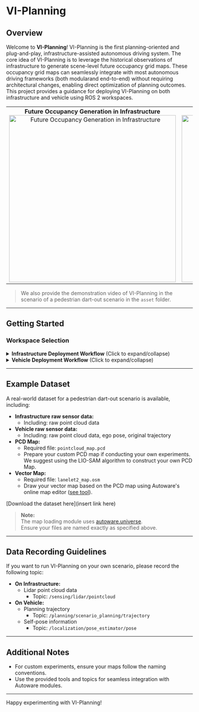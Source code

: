 # VI-Planning

## Overview

Welcome to **VI-Planning**! VI-Planning is the first planning-oriented and plug-and-play, infrastructure-assisted autonomous driving system. The core idea of VI-Planning is to leverage the historical observations of infrastructure to generate scene-level future occupancy grid maps. These occupancy grid maps can seamlessly integrate with most autonomous driving frameworks (both modularand end-to-end) without requiring architectural changes, enabling direct optimization of planning outcomes. This project provides a guidance for deploying VI-Planning on both infrastructure and vehicle using ROS 2 workspaces. 

<div align="center">

  <table>
    <tr>
      <td align="center">
        <b>Future Occupancy Generation in Infrastructure</b><br>
         <img src="asset/infrastructure_gif.gif" width="450" alt="Future Occupancy Generation in Infrastructure"/>
<!--         <video src="asset/infrastructure.mp4" width="450" controls loop muted playsinline></video> -->
      </td>
      <td align="center">
        <b>Planning Optimization in Vehicle</b><br>
        <img src="asset/vehicle_gif.gif" width="450" alt="Planning Optimization in Vehicle"/>
<!--         <video src="asset/vehicle.mp4" width="380" controls loop muted playsinline></video> -->
      </td>
    </tr>
  </table>

</div>

> We also provide the demonstration video of VI-Planning in the scenario of a pedestrian dart-out scenario in the `asset` folder.
---

## Getting Started

### Workspace Selection

 <details>
<summary><strong>Infrastructure Deployment Workflow</strong> (Click to expand/collapse)</summary>

Use the `infrastructure_ws` ROS 2 workspace when deploying VI-Planning modules on infrastructure.

1. **Prepare Lidar Raw Data**
    - Provide Lidar point cloud data as raw data, either generated directly by a Lidar driver or from collected point cloud rosbags.
    - Ensure the frequency of the raw data is controlled at **10 Hz**.
2. **Publish Raw Data**
    - Publish the raw data as a ROS2 topic with:
      - Topic name: `/sensing/lidar/pointcloud`
      - `frame_id`: `base_link`
3. **Set Infrastructure2Map Transformation**
    - Determine the relative positional relationship (translation and rotation) between your infrastructure and the map origin point. We suggest using the ICP algorithm.
    - Modify the corresponding parameters in `src/map/map_tf_generator/src/vector_map_tf_generator_node.cpp`.
4. **Install Dependencies and Compile Source Code**
    - Install the relevant dependencies as described in the Artifact Appendix of the paper.
    - Use `colcon build` to compile the source code.
5. **Start the System**
    - Run `start.sh` in the `bash` folder to launch the system.
    - The system will:
      - Take raw data as input
      - Generate detection, tracking, and prediction results
      - Generate occupancy maps (viewable in `rviz2`)
      - Encode occupancy maps and generate occupancy data for the vehicle
6. **Transmit Occupancy Data**
    - Due to differences in RSU devices, only the transmission code for the RSU device used in our experiment is provided.
    - If you need to send occupancy data to the vehicle, please develop your own program to subscribe to the occupancy data generated in the previous step and send it.
    - The encoded occupancy data format is a binary string.

</details>



 <details>
<summary><strong>Vehicle Deployment Workflow</strong> (Click to expand/collapse)</summary>

Use the `vehicle_ws` ROS 2 workspace for deployment  VI-Planning modules on vehicles.

1. **Receive Occupancy Data**
    - Confirm that you have received the occupancy data sent by the infrastructure.
    - Convert the received occupancy data into a ROS 2 topic for publication.
    - The published topic should be named `/occupancy_map_bin` and use the `std_msgs::msg::String` format.
2. **Install Dependencies and Compile Source Code**
    - Install the relevant dependencies as described in the Artifact Appendix of the paper.
    - Use `colcon build` to compile the source code.
3. **Trajectory Planning and System Launch**
    - Use the autoware.universe autonomous driving system to plan the trajectory.
    - Run the `start.sh` script in the `bash` folder.

</details>



---

## Example Dataset

A real-world dataset for a pedestrian dart-out scenario is available, including:

- **Infrastructure raw sensor data:**  
  - Including: raw point cloud data
- **Vehicle raw sensor data:**  
  - Including: raw point cloud data, ego pose, original trajectory
- **PCD Map:**  
  - Required file: `pointcloud_map.pcd`
  - Prepare your custom PCD map if conducting your own experiments. We suggest using the LIO-SAM algorithm to construct your own PCD Map.
- **Vector Map:**  
  - Required file: `lanelet2_map.osm`
  - Draw your vector map based on the PCD map using Autoware's online map editor ([see tool](https://tools.tier4.jp/feature/vector_map_builder_ll2/)).

[Download the dataset here](insert link here)

> **Note:**  
> The map loading module uses [autoware.universe](https://github.com/autowarefoundation/autoware.universe).  
> Ensure your files are named exactly as specified above.


---

## Data Recording Guidelines

If you want to run VI-Planning on your own scenario, please record the following topic:

- **On Infrastructure:**  
  - Lidar point cloud data  
    - Topic: `/sensing/lidar/pointcloud`
- **On Vehicle:**  
  - Planning trajectory  
    - Topic: `/planning/scenario_planning/trajectory`
  - Self-pose information  
    - Topic: `/localization/pose_estimator/pose`

---

## Additional Notes

- For custom experiments, ensure your maps follow the naming conventions.
- Use the provided tools and topics for seamless integration with Autoware modules.

---

Happy experimenting with VI-Planning!
